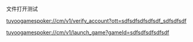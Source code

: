 文件打开测试



<a href="tuyoogamespoker://cm/v1/verify_account?ott=sdfsdfsdfsdfsdf_sdfsdfsdf">tuyoogamespoker://cm/v1/verify_account?ott=sdfsdfsdfsdfsdf_sdfsdfsdf</a>



<a href="tuyoogamespoker://cm/v1/launch_game?gameId=sdfsdfsdfsdfsdf">tuyoogamespoker://cm/v1/launch_game?gameId=sdfsdfsdfsdfsdf</a>
